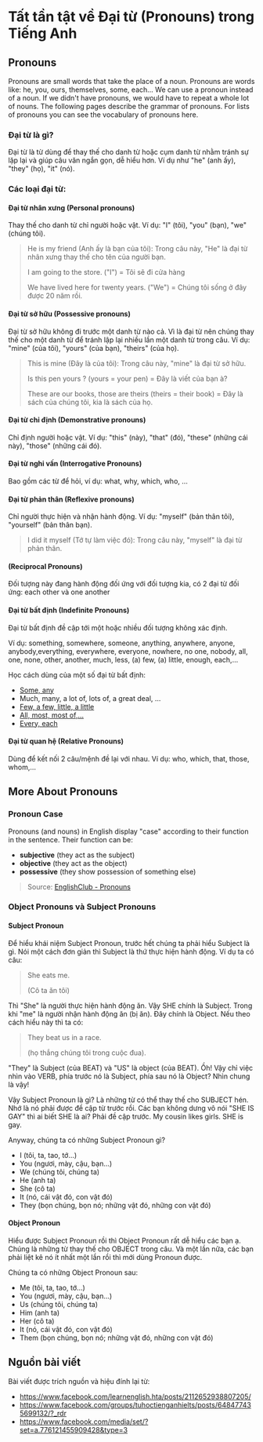 # Tất tần tật về Đại từ (Pronouns) trong Tiếng Anh

## Pronouns

Pronouns are small words that take the place of a noun. Pronouns are words like: he, you, ours, themselves, some, each... We can use a pronoun instead of a noun. If we didn't have pronouns, we would have to repeat a whole lot of nouns. The following pages describe the grammar of pronouns. For lists of pronouns you can see the vocabulary of pronouns here.

### Đại từ là gì?
Đại từ là từ dùng để thay thế cho danh từ hoặc cụm danh từ nhằm tránh sự lặp lại và giúp câu văn ngắn gọn, dễ hiểu hơn. Ví dụ như "he" (anh ấy), "they" (họ), "it" (nó).

### Các loại đại từ:

#### Đại từ nhân xưng (Personal pronouns)
Thay thế cho danh từ chỉ người hoặc vật. Ví dụ: "I" (tôi), "you" (bạn), "we" (chúng tôi).

> He is my friend (Anh ấy là bạn của tôi): Trong câu này, "He" là đại từ nhân xưng thay thế cho tên của người bạn.
>
> I am going to the store. ("I") = Tôi sẽ đi cửa hàng
>
> We have lived here for twenty years. ("We") = Chúng tôi sống ở đây được 20 năm rồi.

#### Đại từ sở hữu (Possessive pronouns)
Đại từ sở hữu không đi trước một danh từ nào cả. Vì là đại từ nên chúng thay thế cho một danh từ để tránh lập lại nhiều lần một danh từ trong câu. Ví dụ: "mine" (của tôi), "yours" (của bạn), "theirs" (của họ).

> This is mine (Đây là của tôi): Trong câu này, "mine" là đại từ sở hữu.
>
> Is this pen yours ? (yours = your pen) = Đây là viết của bạn à?
> 
> These are our books, those are theirs (theirs = their book) =  Đây là sách của chúng tôi, kia là sách của họ.

#### Đại từ chỉ định (Demonstrative pronouns)
Chỉ định người hoặc vật. Ví dụ: "this" (này), "that" (đó), "these" (những cái này), "those" (những cái đó).

#### Đại từ nghi vấn (Interrogative Pronouns)
Bao gồm các từ để hỏi, ví dụ: what, why, which, who, …


#### Đại từ phản thân (Reflexive pronouns)
Chỉ người thực hiện và nhận hành động. Ví dụ: "myself" (bản thân tôi), "yourself" (bản thân bạn).

> I did it myself (Tớ tự làm việc đó): Trong câu này, "myself" là đại từ phản thân.

####  (Reciprocal Pronouns)
Đối tượng này đang hành động đối ứng với đối tượng kia, có 2 đại từ đối ứng: each other và one another

#### Đại từ bất định (Indefinite Pronouns)
Đại từ bất định đề cập tới một hoặc nhiều đối tượng không xác định. 

Ví dụ: something, somewhere, someone, anything, anywhere, anyone, anybody,everything, everywhere, everyone, nowhere, no one, nobody, all, one, none, other, another, much, less, (a) few, (a) little, enough, each,…

Học cách dùng của một số đại từ bất định:

- [Some, any](some-any-cac-thu.md)
- Much, many, a lot of, lots of, a great deal, ...
- [Few, a few, little, a little](few.md)
- [All, most, most of,...](most.md)
- [Every, each](each-every.md)

#### Đại từ quan hệ (Relative Pronouns)
Dùng để kết nối 2 câu/mệnh đề lại với nhau. Ví dụ: who, which, that, those, whom,…

## More About Pronouns
### Pronoun Case

Pronouns (and nouns) in English display "case" according to their function in the sentence. Their function can be:

- **subjective** (they act as the subject)
- **objective** (they act as the object)
- **possessive** (they show possession of something else)

> Source: [EnglishClub - Pronouns](https://www.englishclub.com/grammar/pronouns.php)

### Object Pronouns và Subject Pronouns
#### Subject Pronoun

Để hiểu khái niệm Subject Pronoun, trước hết chúng ta phải hiểu Subject là gì. Nói một cách đơn giản thì Subject là thứ thực hiện hành động. Ví dụ ta có câu:

> She eats me.
> 
> (Cô ta ăn tôi)

Thì "She" là người thực hiện hành động ăn. Vậy SHE chính là Subject. Trong khi "me" là người nhận hành động ăn (bị ăn). Đây chính là Object. Nếu theo cách hiểu này thì ta có:

> They beat us in a race.
> 
> (họ thắng chúng tôi trong cuộc đua).

"They" là Subject (của BEAT) và "US" là object (của BEAT). Ồh! Vậy chỉ việc nhìn vào VERB, phía trước nó là Subject, phía sau nó là Object? Nhìn chung là vậy!

Vậy Subject Pronoun là gì? Là những từ có thể thay thế cho SUBJECT hén. Nhớ là nó phải được đề cập từ trước rồi. Các bạn không dưng vô nói "SHE IS GAY" thì ai biết SHE là ai? Phải đề cập trước. My cousin likes girls. SHE is gay.

Anyway, chúng ta có những Subject Pronoun gì?

- I (tôi, ta, tao, tớ...)
- You (ngươi, mày, cậu, bạn...)
- We (chúng tôi, chúng ta)
- He (anh ta)
- She (cô ta)
- It (nó, cái vật đó, con vật đó)
- They (bọn chúng, bọn nó; những vật đó, những con vật đó)

#### Object Pronoun

Hiểu được Subject Pronoun rồi thì Object Pronoun rất dễ hiểu các bạn ạ. Chúng là những từ thay thế cho OBJECT trong câu. Và một lần nữa, các bạn phải liệt kê nó ít nhất một lần rồi thì mới dùng Pronoun được.

Chúng ta có những Object Pronoun sau:

- Me (tôi, ta, tao, tớ...)
- You (ngươi, mày, cậu, bạn...)
- Us (chúng tôi, chúng ta)
- Him (anh ta)
- Her (cô ta)
- It (nó, cái vật đó, con vật đó)
- Them (bọn chúng, bọn nó; những vật đó, những con vật đó)

## Nguồn bài viết
Bài viết được trích nguồn và hiệu đính lại từ:

- https://www.facebook.com/learnenglish.hta/posts/2112652938807205/
- https://www.facebook.com/groups/tuhoctienganhielts/posts/648477435699132/?_rdr
- https://www.facebook.com/media/set/?set=a.776121455909428&type=3